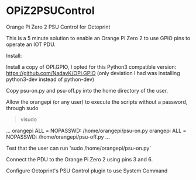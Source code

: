 # OPiZ2PSUControl
Orange Pi Zero 2 PSU Control for Octoprint

This is a 5 minute solution to enable an Orange Pi Zero 2 to use GPIO pins to operate an IOT PDU.

Install:

Install a copy of OPI.GPIO, I opted for this Python3 compatible version: https://github.com/NadavK/OPI.GPIO
(only deviation I had was installing python3-dev instead of python-dev)


Copy psu-on.py and psu-off.py into the home directory of the user.


Allow the orangepi (or any user) to execute the scripts without a password, through sudo

> visudo

...
orangepi ALL = NOPASSWD: /home/orangepi/psu-on.py
orangepi ALL = NOPASSWD: /home/orangepi/psu-off.py
...

Test that the user can run 'sudo /home/orangepi/psu-on.py'

Connect the PDU to the Orange Pi Zero 2 using pins 3 and 6.

Configure Octoprint's PSU Control plugin to use System Command 
